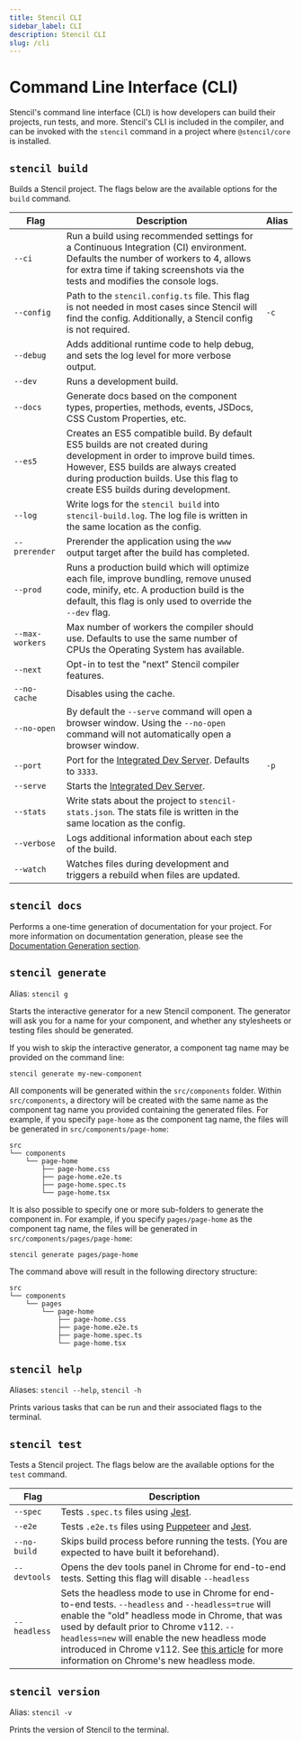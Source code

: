 ```yaml
---
title: Stencil CLI
sidebar_label: CLI
description: Stencil CLI
slug: /cli
---
```


# Command Line Interface (CLI)

Stencil's command line interface (CLI) is how developers can build their projects, run tests, and more.
Stencil's CLI is included in the compiler, and can be invoked with the `stencil` command in a project where `@stencil/core` is installed.

## `stencil build`

Builds a Stencil project. The flags below are the available options for the `build` command.

| Flag | Description                                                                                                                                                                                                                                        | Alias |
|------|----------------------------------------------------------------------------------------------------------------------------------------------------------------------------------------------------------------------------------------------------|-------|
| `--ci` | Run a build using recommended settings for a Continuous Integration (CI) environment. Defaults the number of workers to 4, allows for extra time if taking screenshots via the tests and modifies the console logs.                                | |
| `--config` | Path to the `stencil.config.ts` file. This flag is not needed in most cases since Stencil will find the config. Additionally, a Stencil config is not required.                                                                                    | `-c` |
| `--debug` | Adds additional runtime code to help debug, and sets the log level for more verbose output.                                                                                                                                                        | |
| `--dev` | Runs a development build.                                                                                                                                                                                                                          | |
| `--docs` | Generate docs based on the component types, properties, methods, events, JSDocs, CSS Custom Properties, etc.                                                                                                                                       | |
| `--es5` | Creates an ES5 compatible build. By default ES5 builds are not created during development in order to improve build times. However, ES5 builds are always created during production builds. Use this flag to create ES5 builds during development. | |
| `--log` | Write logs for the `stencil build` into `stencil-build.log`. The log file is written in the same location as the config.                                                                                                                           | |
| `--prerender` | Prerender the application using the `www` output target after the build has completed.                                                                                                                                                             | |
| `--prod` | Runs a production build which will optimize each file, improve bundling, remove unused code, minify, etc. A production build is the default, this flag is only used to override the `--dev` flag.                                                  | |
| `--max-workers` | Max number of workers the compiler should use. Defaults to use the same number of CPUs the Operating System has available.                                                                                                                         | |
| `--next` | Opt-in to test the "next" Stencil compiler features.                                                                                                                                                                                               | |
| `--no-cache` | Disables using the cache.                                                                                                                                                                                                                          | |
| `--no-open` | By default the `--serve` command will open a browser window. Using the `--no-open` command will not automatically open a browser window.                                                                                                           | |
| `--port` | Port for the [Integrated Dev Server](./dev-server.md). Defaults to `3333`.                                                                                                                                                                         | `-p` |
| `--serve` | Starts the [Integrated Dev Server](./dev-server.md).                                                                                                                                                                                               | |
| `--stats` | Write stats about the project to `stencil-stats.json`. The stats file is written in the same location as the config.                                                                                                                               | |
| `--verbose` | Logs additional information about each step of the build.                                                                                                                                                                                          | |
| `--watch` | Watches files during development and triggers a rebuild when files are updated.                                                                                                                                                                    | |

## `stencil docs`

Performs a one-time generation of documentation for your project.
For more information on documentation generation, please see the [Documentation Generation section](../documentation-generation/01-overview.md).

## `stencil generate`

Alias: `stencil g`

Starts the interactive generator for a new Stencil component.
The generator will ask you for a name for your component, and whether any stylesheets or testing files should be generated.

If you wish to skip the interactive generator, a component tag name may be provided on the command line:
```shell
stencil generate my-new-component
```

All components will be generated within the `src/components` folder.
Within `src/components`, a directory will be created with the same name as the component tag name you provided containing the generated files.
For example, if you specify `page-home` as the component tag name, the files will be generated in `src/components/page-home`:
```plain
src
└── components
    └── page-home
        ├── page-home.css
        ├── page-home.e2e.ts
        ├── page-home.spec.ts
        └── page-home.tsx
```

It is also possible to specify one or more sub-folders to generate the component in.
For example, if you specify `pages/page-home` as the component tag name, the files will be generated in `src/components/pages/page-home`:
```shell
stencil generate pages/page-home
```
The command above will result in the following directory structure:
```plain
src
└── components
    └── pages
        └── page-home
            ├── page-home.css
            ├── page-home.e2e.ts
            ├── page-home.spec.ts
            └── page-home.tsx
```

## `stencil help`

Aliases: `stencil --help`, `stencil -h`

Prints various tasks that can be run and their associated flags to the terminal.

## `stencil test`

Tests a Stencil project. The flags below are the available options for the `test` command.

| Flag | Description |
|------|-------------|
| `--spec` | Tests `.spec.ts` files using [Jest](https://jestjs.io/). |
| `--e2e` | Tests `.e2e.ts` files using [Puppeteer](https://developers.google.com/web/tools/puppeteer) and [Jest](https://jestjs.io/). |
| `--no-build` | Skips build process before running the tests. (You are expected to have built it beforehand). |
| `--devtools` | Opens the dev tools panel in Chrome for end-to-end tests. Setting this flag will disable `--headless` |
| `--headless` | Sets the headless mode to use in Chrome for end-to-end tests. `--headless` and `--headless=true` will enable the "old" headless mode in Chrome, that was used by default prior to Chrome v112. `--headless=new` will enable the new headless mode introduced in Chrome v112. See [this article](https://developer.chrome.com/articles/new-headless/) for more information on Chrome's new headless mode. |

## `stencil version`

Alias: `stencil -v`

Prints the version of Stencil to the terminal.
